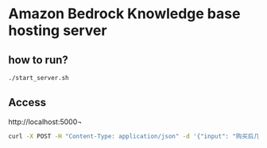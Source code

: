 # Amazon Bedrock Knowledge base hosting server

## how to run?
```bash
./start_server.sh
```

## Access

http://localhost:5000¬

```bash
curl -X POST -H "Content-Type: application/json" -d '{"input": "购买后几天可以退货?"}' http://localhost:5000/suggest
```